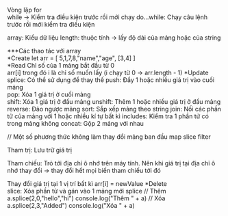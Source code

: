 Vòng lặp 
for  
while
-> Kiểm tra điều kiện trước rồi mới chạy 
do...while: Chạy câu lệnh trước rồi mới kiểm tra điều kiện  


array: Kiểu dữ liệu 
length: thuộc tính -> lấy độ dài của mảng hoặc của string  

***Các thao tác với array  
*Create
  let arr = [ 5,1,7,8,"name","age", [3,4] ]  
*Read
  Chỉ số của 1 mảng bắt đầu từ 0    
  arr[i] trong đó i là chỉ số muốn lấy (i chạy từ 0 -> arr.length - 1)
*Update
  splice: Có thể sử dụng để thay thế 
  push: Đẩy 1 hoặc nhiều giá trị vào cuối mảng  
  pop: Xóa 1 giá trị ở cuối mảng  
  shift: Xóa 1 giá trị ở đầu mảng 
  unshift: Thêm 1 hoặc nhiều giá trị ở đầu mảng 
  reverse: Đảo ngược mảng 
  sort: Sắp xếp mảng theo string 
  join: Nối các phần tử của mảng với 1 hoặc nhiều kí tự bất kì
  includes: Kiểm tra 1 phần tử có trong mảng không 
  concat: Gộp 2 mảng với nhau 

  // Một số phương thức không làm thay đổi mảng ban đầu 
      map 
      slice 
      filter

   Tham trị: Lưu trữ giá trị 
      
   Tham chiếu: Trỏ tới địa chỉ ô nhớ trên máy tính. Nên khi giá trị tại địa chỉ ô nhớ thay đổi 
   -> thay đổi hết mọi biến tham chiếu tới đó

  Thay đổi giá trị tại 1 vị trí bất kì 
   arr[i] = newValue 
*Delete  
slice: Xóa phần tử và gán vào 1 mảng mới 
splice
        // Thêm 
        a.splice(2,0,"hello","hi")
         console.log("Thêm " + a)
        // Xóa 
        a.splice(2,3,"Added")
        console.log("Xóa " + a)













